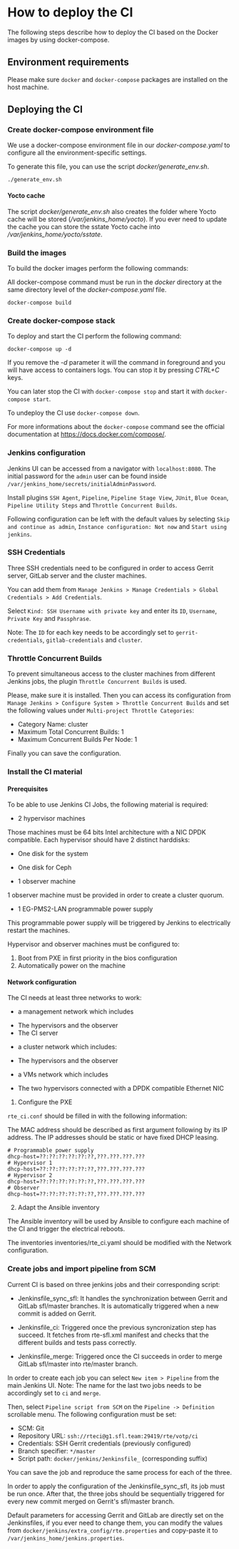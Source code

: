 <!--
Copyright (C) 2021, RTE (http://www.rte-france.com)
SPDX-License-Identifier: CC-BY-4.0
-->

# How to deploy the CI

The following steps describe how to deploy the CI based on the Docker
images by using docker-compose.

## Environment requirements

Please make sure `docker` and `docker-compose` packages are installed
on the host machine.

## Deploying the CI

### Create docker-compose environment file

We use a docker-compose environment file in our _docker-compose.yaml_ to configure
all the environment-specific settings.

To generate this file, you can use the script _docker/generate_env.sh_.

```
./generate_env.sh
```

#### Yocto cache

The script _docker/generate_env.sh_ also creates the folder where
Yocto cache will be stored (_/var/jenkins_home/yocto_). If you ever
need to update the cache you can store the sstate Yocto cache into
_/var/jenkins_home/yocto/sstate_.


### Build the images

To build the docker images perform the following commands:

All docker-compose command must be run in the _docker_ directory at the same
directory level of the _docker-compose.yaml_ file.

```
docker-compose build
```

### Create docker-compose stack

To deploy and start the CI perform the following command:

```
docker-compose up -d
```

If you remove the _-d_ parameter it will the command in foreground and you will
have access to containers logs. You can stop it by pressing _CTRL+C_ keys.

You can later stop the CI with `docker-compose stop` and start it with
`docker-compose start`.

To undeploy the CI use `docker-compose down`.

For more informations about the `docker-compose` command see the official
documentation at https://docs.docker.com/compose/.

### Jenkins configuration

Jenkins UI can be accessed from a navigator with `localhost:8080`. The
initial password for the `admin` user can be found inside
`/var/jenkins_home/secrets/initialAdminPassword`.

Install plugins `SSH Agent`, `Pipeline`, `Pipeline Stage View`,
`JUnit`, `Blue Ocean`, `Pipeline Utility Steps` and `Throttle
Concurrent Builds`.

Following configuration can be left with the default values by
selecting `Skip and continue as admin`, `Instance configuration: Not
now` and `Start using jenkins`.

### SSH Credentials

Three SSH credentials need to be configured in order to access Gerrit
server, GitLab server and the cluster machines.

You can add them from `Manage Jenkins > Manage Credentials > Global
Credentials > Add Credentials`.

Select `Kind: SSH Username with private key` and enter its `ID`,
`Username`, `Private Key` and `Passphrase`.

Note: The `ID` for each key needs to be accordingly set to
`gerrit-credentials`, `gitlab-credentials` and `cluster`.

### Throttle Concurrent Builds

To prevent simultaneous access to the cluster machines from different
Jenkins jobs, the plugin `Throttle Concurrent Builds` is used.

Please, make sure it is installed. Then you can access its
configuration from `Manage Jenkins > Configure System > Throttle
Concurrent Builds` and set the following values under `Multi-project
Throttle Categories`:

* Category Name: cluster
* Maximum Total Concurrent Builds: 1
* Maximum Concurrent Builds Per Node: 1

Finally you can save the configuration.

### Install the CI material

#### Prerequisites

To be able to use Jenkins CI Jobs, the following material is required:

* 2 hypervisor machines

Those machines must be 64 bits Intel architecture with a NIC DPDK compatible.
Each hypervisor should have 2 distinct harddisks:

* One disk for the system
* One disk for Ceph

* 1 observer machine

1 observer machine must be provided in order to create a cluster quorum.

* 1 EG-PMS2-LAN programmable power supply

This programmable power supply will be triggered by Jenkins to electrically restart the machines.

Hypervisor and observer machines must be configured to:

1. Boot from PXE in first priority in the bios configuration
2. Automatically power on the machine

#### Network configuration

The CI needs at least three networks to work:

* a management network which includes
- The hypervisors and the observer
- The CI server

* a cluster network which includes:
- The hypervisors and the observer

* a VMs network which includes
- The two hypervisors connected with a DPDK compatible Ethernet NIC

1. Configure the PXE

```rte_ci.conf``` should be filled in with the following information:

The MAC address should be described as first argument following by its IP address.
The IP addresses should be static or have fixed DHCP leasing.

```
# Programmable power supply
dhcp-host=??:??:??:??:??:??,???.???.???.???
# Hypervisor 1
dhcp-host=??:??:??:??:??:??,???.???.???.???
# Hypervisor 2
dhcp-host=??:??:??:??:??:??,???.???.???.???
# Observer
dhcp-host=??:??:??:??:??:??,???.???.???.???
```

2. Adapt the Ansible inventory

The Ansible inventory will be used by Ansible to configure each machine of the CI
and trigger the electrical reboots.

The inventories inventories/rte_ci.yaml should be modified with the Network configuration.

### Create jobs and import pipeline from SCM

Current CI is based on three jenkins jobs and their corresponding
script:

- Jenkinsfile_sync_sfl: It handles the synchronization between Gerrit
  and GitLab sfl/master branches. It is automatically triggered when a
  new commit is added on Gerrit.

- Jenkinsfile_ci: Triggered once the previous syncronization step has
  succeed. It fetches from rte-sfl.xml manifest and checks that the
  different builds and tests pass correctly.

- Jenkinsfile_merge: Triggered once the CI succeeds in order to merge
  GitLab sfl/master into rte/master branch.

In order to create each job you can select `New item > Pipeline` from
the main Jenkins UI. Note: The name for the last two jobs needs to be
accordingly set to `ci` and `merge`.

Then, select `Pipeline script from SCM` on the `Pipeline ->
Definition` scrollable menu. The following configuration must be set:

- SCM: Git
- Repository URL: `ssh://rteci@g1.sfl.team:29419/rte/votp/ci`
- Credentials: SSH Gerrit credentials (previously configured)
- Branch specifier: `*/master`
- Script path: `docker/jenkins/Jenkinsfile_` (corresponding suffix)

You can save the job and reproduce the same process for each of the
three.

In order to apply the configuration of the Jenkinsfile_sync_sfl, its
job must be run once. After that, the three jobs should be
sequentially triggered for every new commit merged on Gerrit's
sfl/master branch.

Default parameters for accessing Gerrit and GitLab are directly set on
the Jenkinsfiles, if you ever need to change them, you can modify the
values from `docker/jenkins/extra_config/rte.properties` and
copy-paste it to `/var/jenkins_home/jenkins.properties`.
